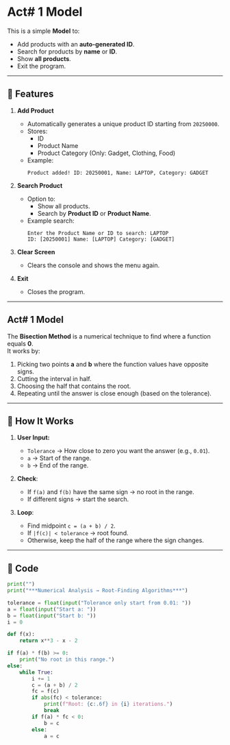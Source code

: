 # Act# 1 Model
This is a simple **Model** to:
- Add products with an **auto-generated ID**.
- Search for products by **name** or **ID**.
- Show **all products**.
- Exit the program.


---

## 📌 Features

1. **Add Product**
   - Automatically generates a unique product ID starting from `20250000`.
   - Stores:
     - ID
     - Product Name
     - Product Category (Only: Gadget, Clothing, Food)
   - Example:
     ```
     Product added! ID: 20250001, Name: LAPTOP, Category: GADGET
     ```

2. **Search Product**
   - Option to:
     - Show all products.
     - Search by **Product ID** or **Product Name**.
   - Example search:
     ```
     Enter the Product Name or ID to search: LAPTOP
     ID: [20250001] Name: [LAPTOP] Category: [GADGET]
     ```

3. **Clear Screen**
   - Clears the console and shows the menu again.

4. **Exit**
   - Closes the program.

---

## Act# 1 Model

The **Bisection Method** is a numerical technique to find where a function equals **0**.  
It works by:
1. Picking two points **a** and **b** where the function values have opposite signs.
2. Cutting the interval in half.
3. Choosing the half that contains the root.
4. Repeating until the answer is close enough (based on the tolerance).

---

## 🚀 How It Works
1. **User Input:**
   - `Tolerance` → How close to zero you want the answer (e.g., `0.01`).
   - `a` → Start of the range.
   - `b` → End of the range.
   
2. **Check**:
   - If `f(a)` and `f(b)` have the same sign → no root in the range.
   - If different signs → start the search.

3. **Loop**:
   - Find midpoint `c = (a + b) / 2`.
   - If `|f(c)| < tolerance` → root found.
   - Otherwise, keep the half of the range where the sign changes.

---

## 📂 Code
```python
print("")
print("***Numerical Analysis → Root-Finding Algorithms***")

tolerance = float(input("Tolerance only start from 0.01: "))
a = float(input("Start a: "))
b = float(input("Start b: "))
i = 0

def f(x):
    return x**3 - x - 2

if f(a) * f(b) >= 0:
    print("No root in this range.")
else:
    while True:
        i += 1
        c = (a + b) / 2
        fc = f(c)
        if abs(fc) < tolerance:
            print(f"Root: {c:.6f} in {i} iterations.")
            break
        if f(a) * fc < 0:
            b = c
        else:
            a = c
